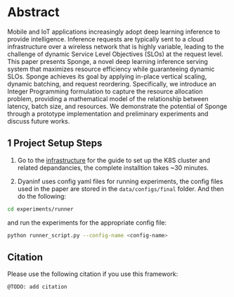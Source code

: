 # Abstract
Mobile and IoT applications increasingly adopt deep learning inference to provide intelligence. Inference requests are typically sent to a cloud infrastructure over a wireless network that is highly variable, leading to the challenge of dynamic Service Level Objectives (SLOs) at the request level. 
This paper presents Sponge, a novel deep learning inference serving system that maximizes resource efficiency while guaranteeing dynamic SLOs. Sponge achieves its goal by applying in-place vertical scaling, dynamic batching, and request reordering. Specifically, we introduce an Integer Programming formulation to capture the resource allocation problem, providing a mathematical model of the relationship between latency, batch size, and resources. We demonstrate the potential of Sponge through a prototype implementation and preliminary experiments and discuss future works.

## 1 Project Setup Steps
1. Go to the [infrastructure](/infrastructure/README.md) for the guide to set up the K8S cluster and related depandancies, the complete installtion takes ~30 minutes.

2. Dyaninf uses config yaml files for running experiments, the config files used in the paper are stored in the `data/configs/final` folder. And then do the following:
```bash
cd experiments/runner
```
and run the experiments for the appropriate config file:

```bash
python runner_script.py --config-name <config-name>
```

## Citation
Please use the following citation if you use this framework:

```
@TODO: add citation
```
